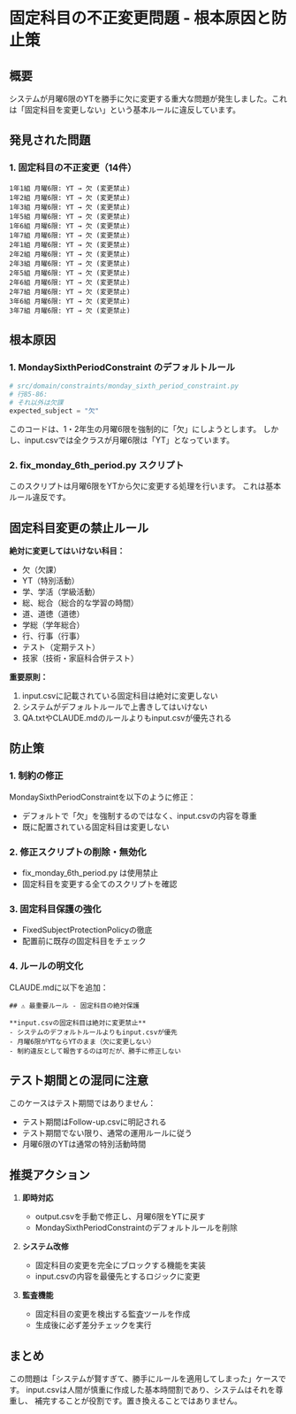# 固定科目の不正変更問題 - 根本原因と防止策

## 概要
システムが月曜6限のYTを勝手に欠に変更する重大な問題が発生しました。これは「固定科目を変更しない」という基本ルールに違反しています。

## 発見された問題

### 1. 固定科目の不正変更（14件）
```
1年1組 月曜6限: YT → 欠 (変更禁止)
1年2組 月曜6限: YT → 欠 (変更禁止)
1年3組 月曜6限: YT → 欠 (変更禁止)
1年5組 月曜6限: YT → 欠 (変更禁止)
1年6組 月曜6限: YT → 欠 (変更禁止)
1年7組 月曜6限: YT → 欠 (変更禁止)
2年1組 月曜6限: YT → 欠 (変更禁止)
2年2組 月曜6限: YT → 欠 (変更禁止)
2年3組 月曜6限: YT → 欠 (変更禁止)
2年5組 月曜6限: YT → 欠 (変更禁止)
2年6組 月曜6限: YT → 欠 (変更禁止)
2年7組 月曜6限: YT → 欠 (変更禁止)
3年6組 月曜6限: YT → 欠 (変更禁止)
3年7組 月曜6限: YT → 欠 (変更禁止)
```

## 根本原因

### 1. MondaySixthPeriodConstraint のデフォルトルール
```python
# src/domain/constraints/monday_sixth_period_constraint.py
# 行85-86:
# それ以外は欠課
expected_subject = "欠"
```

このコードは、1・2年生の月曜6限を強制的に「欠」にしようとします。
しかし、input.csvでは全クラスが月曜6限は「YT」となっています。

### 2. fix_monday_6th_period.py スクリプト
このスクリプトは月曜6限をYTから欠に変更する処理を行います。
これは基本ルール違反です。

## 固定科目変更の禁止ルール

**絶対に変更してはいけない科目：**
- 欠（欠課）
- YT（特別活動）
- 学、学活（学級活動）
- 総、総合（総合的な学習の時間）
- 道、道徳（道徳）
- 学総（学年総合）
- 行、行事（行事）
- テスト（定期テスト）
- 技家（技術・家庭科合併テスト）

**重要原則：**
1. input.csvに記載されている固定科目は絶対に変更しない
2. システムがデフォルトルールで上書きしてはいけない
3. QA.txtやCLAUDE.mdのルールよりもinput.csvが優先される

## 防止策

### 1. 制約の修正
MondaySixthPeriodConstraintを以下のように修正：
- デフォルトで「欠」を強制するのではなく、input.csvの内容を尊重
- 既に配置されている固定科目は変更しない

### 2. 修正スクリプトの削除・無効化
- fix_monday_6th_period.py は使用禁止
- 固定科目を変更する全てのスクリプトを確認

### 3. 固定科目保護の強化
- FixedSubjectProtectionPolicyの徹底
- 配置前に既存の固定科目をチェック

### 4. ルールの明文化
CLAUDE.mdに以下を追加：
```
## ⚠️ 最重要ルール - 固定科目の絶対保護

**input.csvの固定科目は絶対に変更禁止**
- システムのデフォルトルールよりもinput.csvが優先
- 月曜6限がYTならYTのまま（欠に変更しない）
- 制約違反として報告するのは可だが、勝手に修正しない
```

## テスト期間との混同に注意

このケースはテスト期間ではありません：
- テスト期間はFollow-up.csvに明記される
- テスト期間でない限り、通常の運用ルールに従う
- 月曜6限のYTは通常の特別活動時間

## 推奨アクション

1. **即時対応**
   - output.csvを手動で修正し、月曜6限をYTに戻す
   - MondaySixthPeriodConstraintのデフォルトルールを削除

2. **システム改修**
   - 固定科目の変更を完全にブロックする機能を実装
   - input.csvの内容を最優先とするロジックに変更

3. **監査機能**
   - 固定科目の変更を検出する監査ツールを作成
   - 生成後に必ず差分チェックを実行

## まとめ

この問題は「システムが賢すぎて、勝手にルールを適用してしまった」ケースです。
input.csvは人間が慎重に作成した基本時間割であり、システムはそれを尊重し、
補完することが役割です。置き換えることではありません。